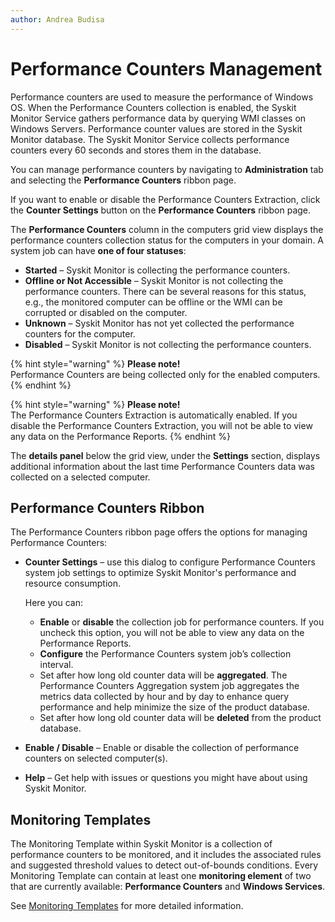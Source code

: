 ```yaml
---
author: Andrea Budisa
---
```


# Performance Counters Management

Performance counters are used to measure the performance of Windows OS. When the Performance Counters collection is enabled, the Syskit Monitor Service gathers performance data by querying WMI classes on Windows Servers. Performance counter values are stored in the Syskit Monitor database. The Syskit Monitor Service collects performance counters every 60 seconds and stores them in the database.

You can manage performance counters by navigating to **Administration** tab and selecting the **Performance Counters** ribbon page.

If you want to enable or disable the Performance Counters Extraction, click the **Counter Settings** button on the **Performance Counters** ribbon page.

The **Performance Counters** column in the computers grid view displays the performance counters collection status for the computers in your domain. A system job can have **one of four statuses**:

* **Started** – Syskit Monitor is collecting the performance counters.
* **Offline or Not Accessible** – Syskit Monitor is not collecting the performance counters. There can be several reasons for this status, e.g., the monitored computer can be offline or the WMI can be corrupted or disabled on the computer.
* **Unknown** – Syskit Monitor has not yet collected the performance counters for the computer.
* **Disabled** – Syskit Monitor is not collecting the performance counters.

{% hint style="warning" %}
**Please note!**  
Performance Counters are being collected only for the enabled computers.
{% endhint %}

{% hint style="warning" %}
**Please note!**  
The Performance Counters Extraction is automatically enabled. If you disable the Performance Counters Extraction, you will not be able to view any data on the Performance Reports.
{% endhint %}

The **details panel** below the grid view, under the **Settings** section, displays additional information about the last time Performance Counters data was collected on a selected computer.

## Performance Counters Ribbon

The Performance Counters ribbon page offers the options for managing Performance Counters:

* **Counter Settings** – use this dialog to configure Performance Counters system job settings to optimize Syskit Monitor's performance and resource consumption.

  Here you can:

  * **Enable** or **disable** the collection job for performance counters. If you uncheck this option, you will not be able to view any data on the Performance Reports.
  * **Configure** the Performance Counters system job’s collection interval.
  * Set after how long old counter data will be **aggregated**. The Performance Counters Aggregation system job aggregates the metrics data collected by hour and by day to enhance query performance and help minimize the size of the product database.
  * Set after how long old counter data will be **deleted** from the product database.

* **Enable / Disable** – Enable or disable the collection of performance counters on selected computer\(s\).
* **Help** – Get help with issues or questions you might have about using Syskit Monitor.

## Monitoring Templates

The Monitoring Template within Syskit Monitor is a collection of performance counters to be monitored, and it includes the associated rules and suggested threshold values to detect out-of-bounds conditions. Every Monitoring Template can contain at least one **monitoring element** of two that are currently available: **Performance Counters** and **Windows Services**.

See [Monitoring Templates](../get-to-know-syskit-monitor/administration/monitoring-templates.md) for more detailed information.

